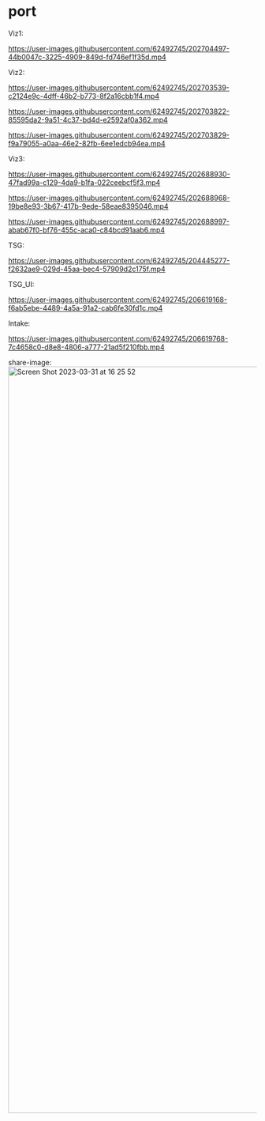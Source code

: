# port

Viz1:

https://user-images.githubusercontent.com/62492745/202704497-44b0047c-3225-4909-849d-fd746ef1f35d.mp4

Viz2:

https://user-images.githubusercontent.com/62492745/202703539-c2124e9c-4dff-46b2-b773-8f2a16cbb1f4.mp4

https://user-images.githubusercontent.com/62492745/202703822-85595da2-9a51-4c37-bd4d-e2592af0a362.mp4

https://user-images.githubusercontent.com/62492745/202703829-f9a79055-a0aa-46e2-82fb-6ee1edcb94ea.mp4

Viz3:

https://user-images.githubusercontent.com/62492745/202688930-47fad99a-c129-4da9-b1fa-022ceebcf5f3.mp4

https://user-images.githubusercontent.com/62492745/202688968-19be8e93-3b67-417b-9ede-58eae8395046.mp4

https://user-images.githubusercontent.com/62492745/202688997-abab67f0-bf76-455c-aca0-c84bcd91aab6.mp4


TSG:

https://user-images.githubusercontent.com/62492745/204445277-f2632ae9-029d-45aa-bec4-57909d2c175f.mp4

TSG_UI:

https://user-images.githubusercontent.com/62492745/206619168-f6ab5ebe-4489-4a5a-91a2-cab6fe30fd1c.mp4

Intake:

https://user-images.githubusercontent.com/62492745/206619768-7c4658c0-d8e8-4806-a777-21ad5f210fbb.mp4



share-image:
<img width="1511" alt="Screen Shot 2023-03-31 at 16 25 52" src="https://user-images.githubusercontent.com/62492745/229030781-c4ff13a8-78f7-4a41-b153-d900cc634e1d.png">


